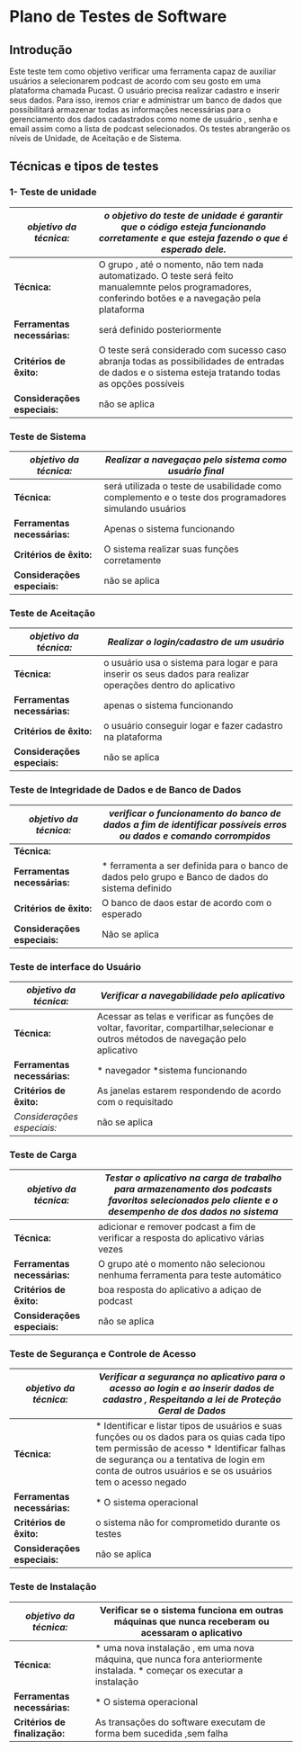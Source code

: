 # Plano de Testes de Software
 
 ## Introdução 

 Este teste  tem como objetivo verificar uma ferramenta capaz de auxiliar usuários a selecionarem podcast de acordo com seu gosto em uma plataforma chamada Pucast. O usuário precisa realizar cadastro e inserir seus dados. Para isso, iremos criar e administrar um banco de dados que possibilitará armazenar todas as informações necessárias para o gerenciamento dos dados cadastrados como nome de usuário , senha e email assim como a lista de podcast selecionados. Os testes abrangerão os níveis de Unidade, de Aceitação e de Sistema.

## Técnicas e tipos de testes 

### 1- Teste de unidade 

|*objetivo da técnica:*|*o objetivo do teste de unidade é garantir que o código esteja funcionando corretamente e que esteja fazendo o que é esperado dele.*|
|-------------------|--|
|**Técnica:**|O grupo , até o nomento, não tem nada automatizado. O teste será feito manualemnte pelos programadores, conferindo botões e a navegação pela plataforma|
|**Ferramentas necessárias:**|será definido posteriormente|
|**Critérios de êxito:**|O teste será considerado com sucesso caso abranja todas as possibilidades de entradas de dados e o sistema esteja tratando todas as opções possíveis|
|**Considerações especiais:**|não se aplica|

### Teste de Sistema

|*objetivo da técnica:*|*Realizar a navegaçao pelo sistema como usuário final*|
|-------------------|--|
|**Técnica:**|será utilizada o teste de usabilidade como complemento e o teste dos programadores simulando usuários|
|**Ferramentas necessárias:**|Apenas o sistema funcionando|
|**Critérios de êxito:**|O sistema realizar suas funções corretamente |
|**Considerações especiais:**|não se aplica |


### Teste de Aceitação

|*objetivo da técnica:*|*Realizar o login/cadastro de um usuário*|
|-------------------|--|
|**Técnica:**|o usuário usa o sistema para logar e para inserir os seus dados para realizar operações dentro do aplicativo|
|**Ferramentas necessárias:**|apenas o sistema funcionando|
|**Critérios de êxito:**|o usuário conseguir logar e fazer cadastro na plataforma|
|**Considerações especiais:**|não se aplica|

### Teste de Integridade de Dados e de Banco de Dados 

|*objetivo da técnica:*|*verificar o funcionamento do banco de dados a fim de identificar possíveis erros ou dados e comando corrompidos*|
|-------------------|--|
|**Técnica:**||
|**Ferramentas necessárias:**|* ferramenta a ser definida para o banco de dados pelo grupo e Banco de dados do sistema definido|
|**Critérios de êxito:**|O banco de daos estar de acordo com o esperado|
|**Considerações especiais:**|Não se aplica|

### Teste de interface do Usuário 


|*objetivo da técnica:*|*Verificar a navegabilidade pelo aplicativo*|
|-------------------|--|
|**Técnica:**|Acessar as telas e verificar as funções de voltar, favoritar, compartilhar,selecionar e outros métodos de navegação pelo aplicativo|
|**Ferramentas necessárias:**|* navegador *sistema funcionando|
|**Critérios de êxito:**|As janelas estarem respondendo de acordo com o requisitado|
|*Considerações especiais:*|não se aplica|


### Teste de Carga 

|*objetivo da técnica:*|*Testar o aplicativo na carga de trabalho para armazenamento dos podcasts favoritos selecionados pelo cliente e o desempenho de dos dados no sistema*|
|-------------------|--|
|**Técnica:**| adicionar e remover podcast a fim de verificar a resposta do aplicativo várias vezes|
|**Ferramentas necessárias:**| O grupo até o momento não selecionou nenhuma ferramenta para teste automático|
|**Critérios de êxito:**| boa resposta do aplicativo a adiçao de podcast|
|**Considerações especiais:**| não se aplica|

### Teste de Segurança e Controle de Acesso 

|*objetivo da técnica:*|*Verificar a segurança no aplicativo para o acesso ao login e ao inserir dados de cadastro , Respeitando a lei de Proteção Geral de Dados*|
|-------------------|--|
|**Técnica:**|* Identificar e listar tipos de usuários e suas funções ou os dados para os quias cada tipo tem permissão de acesso * Identificar falhas de segurança ou a tentativa de login em conta de outros usuários e se os usuários tem o acesso negado|
|**Ferramentas necessárias:**|* O sistema operacional |
|**Critérios de êxito:**|o sistema não for comprometido durante os testes|
|**Considerações especiais:**|não se aplica|


### Teste de Instalação 

|*objetivo da técnica:*|Verificar se o sistema funciona em outras máquinas que nunca receberam ou acessaram o aplicativo|
|-------------------|--|
|**Técnica:**| * uma nova instalação , em uma nova máquina, que nunca fora anteriormente instalada. * começar os executar a instalação|
|**Ferramentas necessárias:**|* O sistema operacional|
|**Critérios de finalização:**| As transações do software executam de forma bem sucedida ,sem falha|



